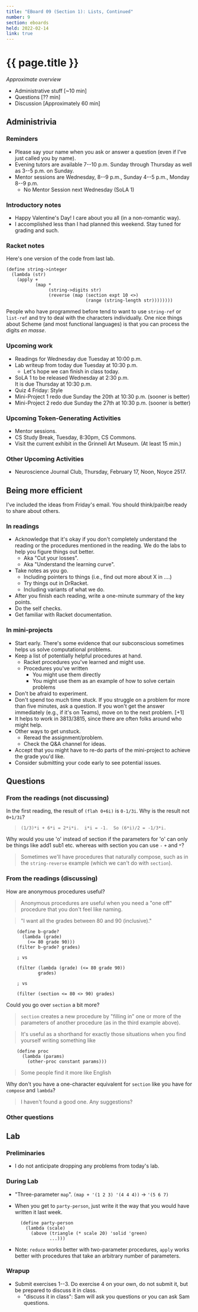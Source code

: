 ```yaml
---
title: "EBoard 09 (Section 1): Lists, Continued"
number: 9
section: eboards
held: 2022-02-14
link: true
---
```

# {{ page.title }}

_Approximate overview_

* Administrative stuff [~10 min]
* Questions [?? min]
* Discussion [Approximately 60 min]

Administrivia
-------------

### Reminders

* Please say your name when you ask or answer a question (even if I've
  just called you by name).
* Evening tutors are available 7--10 p.m. Sunday through Thursday as
  well as 3--5 p.m. on Sunday.
* Mentor sessions are Wednesday, 8--9 p.m., Sunday 4--5 p.m., Monday 8--9 p.m.
    * No Mentor Session next Wednesday (SoLA 1)

### Introductory notes

* Happy Valentine's Day!  I care about you all (in a non-romantic way).
* I accomplished less than I had planned this weekend.  Stay tuned
  for grading and such.

### Racket notes

Here's one version of the code from last lab.

```
(define string->integer
  (lambda (str)
    (apply +
           (map *
                (string->digits str)
                (reverse (map (section expt 10 <>) 
                              (range (string-length str))))))))
```

People who have programmed before tend to want to use `string-ref`
or `list-ref` and try to deal with the characters individually.  One
nice things about Scheme (and most functional languages) is that you can
process the digits _en masse_.

### Upcoming work

* Readings for Wednesday due Tuesday at 10:00 p.m.
* Lab writeup from today due Tuesday at 10:30 p.m.
    * Let's hope we can finish in class today.
* SoLA 1 to be released Wednesday at 2:30 p.m.  
  It is due Thursday at 10:30 p.m.
* Quiz 4 Friday: Style
* Mini-Project 1 redo due Sunday the 20th at 10:30 p.m. (sooner is better)
* Mini-Project 2 redo due Sunday the 27th at 10:30 p.m. (sooner is better)

### Upcoming Token-Generating Activities

* Mentor sessions.
* CS Study Break, Tuesday, 8:30pm, CS Commons.
* Visit the current exhibit in the Grinnell Art Museum.  (At least 15 min.)

### Other Upcoming Activities

* Neuroscience Journal Club, Thursday, February 17, Noon, Noyce 2517.

Being more efficient
--------------------

I've included the ideas from Friday's email.  You should think/pair/be
ready to share about others.

### In readings

* Acknowledge that it's okay if you don't completely understand the 
  reading or the procedures mentioned in the reading.  We do the labs 
  to help you figure things out better.
    * Aka "Cut your losses".
    * Aka "Understand the learning curve".
* Take notes as you go.
    * Including pointers to things (i.e., find out more about X in ….)
    * Try things out in DrRacket.
    * Including variants of what we do.
* After you finish each reading, write a one-minute summary of the key points.
* Do the self checks.
* Get familiar with Racket documentation.

### In mini-projects

* Start early.  There's some evidence that our subconscious sometimes 
  helps us solve computational problems.
* Keep a list of potentially helpful procedures at hand.
    * Racket procedures you've learned and might use.
    * Procedures you've written
        * You might use them directly
        * You might use them as an example of how to solve certain problems
* Don't be afraid to experiment.
* Don't spend too much time stuck.  If you struggle on a problem for 
  more than five minutes, ask a question.  If you won't get the answer 
  immediately (e.g., if it's on Teams), move on to the next problem. [+1]
* It helps to work in 3813/3815, since there are often folks around 
  who might help.
* Other ways to get unstuck.
    * Reread the assignment/problem.
    * Check the Q&A channel for ideas.
* Accept that you might have to re-do parts of the mini-project to 
  achieve the grade you'd like.
* Consider submitting your code early to see potential issues.

Questions
---------

### From the readings (not discussing)

In the first reading, the result of `(flah 0+6i)` is `0-1/3i`. Why is 
the result not `0+1/3i`? 

>  `(1/3)*i + 6*i = 2*i*i.  i*i = -1.  So (6*i)/2 = -1/3*i.`

Why would you use 'o' instead of section if the parameters for 'o'
can only be things like add1 sub1 etc. whereas with section you can
use `-` `+` and `*`?

> Sometimes we'll have procedures that naturally compose, such as
in the `string-reverse` example (which we can't do with `section`).

### From the readings (discussing)

How are anonymous procedures useful?

> Anonymous procedures are useful when you need a "one off" procedure
  that you don't feel like naming.

> "I want all the grades between 80 and 90 (inclusive)."

        (define b-grade?
          (lambda (grade)
            (<= 80 grade 90)))
        (filter b-grade? grades)

        ; vs

        (filter (lambda (grade) (<= 80 grade 90))
                grades)

        ; vs

        (filter (section <= 80 <> 90) grades)

Could you go over `section` a bit more?

> `section` creates a new procedure by "filling in" one or more of 
  the parameters of another procedure (as in the third example above).

> It's useful as a shorthand for exactly those situations when you find 
  yourself writing something like

        (define proc
          (lambda (params)
            (other-proc constant params)))

> Some people find it more like English 

Why don't you have a one-character equivalent for `section` like you
have for `compose` and `lambda`?

> I haven't found a good one.  Any suggestions?

### Other questions

Lab
---

### Preliminaries

* I do not anticipate dropping any problems from today's lab.

### During Lab

* "Three-parameter `map`".
  `(map + '(1 2 3) '(4 4 4))` -> `'(5 6 7)`
* When you get to `party-person`, just write it the way that you
  would have written it last week.

        (define party-person
          (lambda (scale)
            (above (triangle (* scale 20) 'solid 'green)
                   ...)))

* Note: `reduce` works better with two-parameter procedures, `apply`
  works better with procedures that take an arbitrary number of
  parameters.

### Wrapup

* Submit exercises 1--3.  Do exercise 4 on your own, do not submit it,
  but be prepared to discuss it in class.
    * "discuss it in class": Sam will ask you questions or you can ask
      Sam questions.
